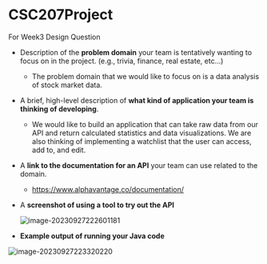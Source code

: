 # CSC207Project
For Week3 Design Question

- Description of the **problem domain** your team is tentatively wanting to focus on in the project. (e.g., trivia, finance, real estate, etc…)

  - The problem domain that we would like to focus on is a data analysis of stock market data.

- A brief, high-level description of **what kind of application your team is thinking of developing**.

  - We would like to build an application that can take raw data from our API and return calculated statistics and data visualizations. We are also thinking of implementing a watchlist that the user can access, add to, and edit.

- A **link to the documentation for an API** your team can use related to the domain.

  - https://www.alphavantage.co/documentation/ 

- A **screenshot of using a tool to try out the API**

  ![image-20230927222601181](https://i.imgur.com/MOpBqAF.png)

- **Example output of running your Java code**

![image-20230927223320220](https://i.imgur.com/Abz9yXP.png)
